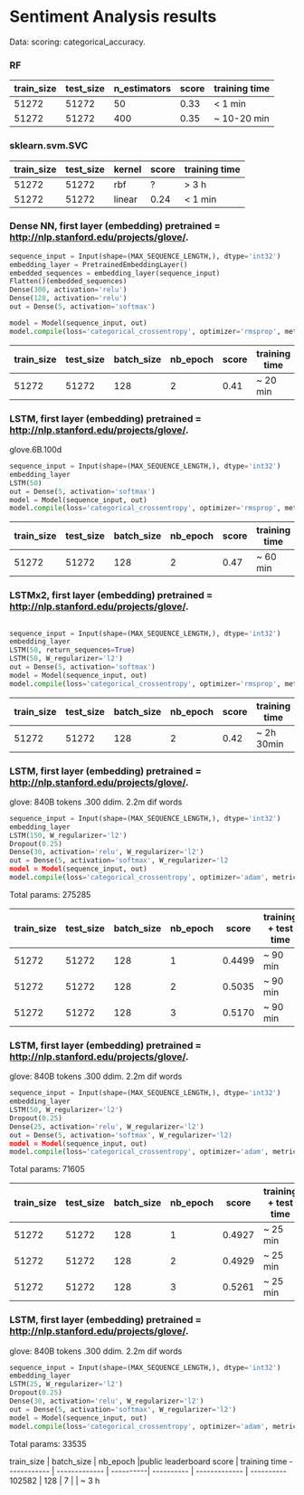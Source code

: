 # Sentiment Analysis results
Data: scoring: categorical_accuracy.
### RF


train_size | test_size | n_estimators |score | training time
------------ | ------------- | ---------- | ------------- | ----------
51272 | 51272 | 50 | 0.33 | < 1 min
51272 | 51272 | 400 | 0.35 | ~ 10-20 min

### sklearn.svm.SVC


train_size | test_size | kernel |score | training time
------------ | ------------- | ---------- | ------------- | ----------
51272 | 51272 | rbf | ? | > 3 h
51272 | 51272 | linear | 0.24 | < 1 min 


### Dense NN, first layer (embedding) pretrained = http://nlp.stanford.edu/projects/glove/.
```python
sequence_input = Input(shape=(MAX_SEQUENCE_LENGTH,), dtype='int32')
embedding_layer = PretrainedEmbeddingLayer()
embedded_sequences = embedding_layer(sequence_input)
Flatten()(embedded_sequences)
Dense(300, activation='relu')
Dense(128, activation='relu')
out = Dense(5, activation='softmax')

model = Model(sequence_input, out)
model.compile(loss='categorical_crossentropy', optimizer='rmsprop', metrics=['acc'])
```

train_size | test_size | batch_size |nb_epoch |score | training time
------------ | ------------- | ----------| ---------- | ------------- | ----------
51272 | 51272 | 128 | 2 | 0.41 | ~ 20 min

### LSTM, first layer (embedding) pretrained = http://nlp.stanford.edu/projects/glove/. 

glove.6B.100d


```python
sequence_input = Input(shape=(MAX_SEQUENCE_LENGTH,), dtype='int32')
embedding_layer
LSTM(50)
out = Dense(5, activation='softmax')
model = Model(sequence_input, out)
model.compile(loss='categorical_crossentropy', optimizer='rmsprop', metrics=['acc'])
```

train_size | test_size | batch_size |nb_epoch |score | training time
------------ | ------------- | ----------| ---------- | ------------- | ----------
51272 | 51272 | 128 | 2 | 0.47 | ~ 60 min


### LSTMx2, first layer (embedding) pretrained = http://nlp.stanford.edu/projects/glove/.
```python

sequence_input = Input(shape=(MAX_SEQUENCE_LENGTH,), dtype='int32')
embedding_layer
LSTM(50, return_sequences=True)
LSTM(50, W_regularizer='l2')
out = Dense(5, activation='softmax')
model = Model(sequence_input, out)
model.compile(loss='categorical_crossentropy', optimizer='rmsprop', metrics=['acc'])
```

train_size | test_size | batch_size |nb_epoch |score | training time
------------ | ------------- | ----------| ---------- | ------------- | ----------
51272 | 51272 | 128 | 2 | 0.42 | ~  2h 30min

### LSTM, first layer (embedding) pretrained = http://nlp.stanford.edu/projects/glove/. 
glove: 840B tokens .300 ddim. 2.2m dif words

```python
sequence_input = Input(shape=(MAX_SEQUENCE_LENGTH,), dtype='int32')
embedding_layer
LSTM(150, W_regularizer='l2')
Dropout(0.25)
Dense(30, activation='relu', W_regularizer='l2')
out = Dense(5, activation='softmax', W_regularizer='l2
model = Model(sequence_input, out)
model.compile(loss='categorical_crossentropy', optimizer='adam', metrics=['acc'])
```
Total params: 275285


train_size | test_size | batch_size | nb_epoch |score | training + test time
------------ | ------------- | ----------| ---------- | ------------- | ----------
51272 | 51272 | 128 | 1 | 0.4499 | ~ 90 min
51272 | 51272 | 128 | 2 | 0.5035 | ~ 90 min
51272 | 51272 | 128 | 3 | 0.5170 | ~ 90 min

### LSTM, first layer (embedding) pretrained = http://nlp.stanford.edu/projects/glove/. 
glove: 840B tokens .300 ddim. 2.2m dif words

```python
sequence_input = Input(shape=(MAX_SEQUENCE_LENGTH,), dtype='int32')
embedding_layer
LSTM(50, W_regularizer='l2')
Dropout(0.25)
Dense(25, activation='relu', W_regularizer='l2')
out = Dense(5, activation='softmax', W_regularizer='l2)
model = Model(sequence_input, out)
model.compile(loss='categorical_crossentropy', optimizer='adam', metrics=['acc'])
```
Total params: 71605


train_size | test_size | batch_size | nb_epoch |score | training + test time
------------ | ------------- | ----------| ---------- | ------------- | ----------
51272 | 51272 | 128 | 1 | 0.4927 | ~ 25 min
51272 | 51272 | 128 | 2 | 0.4929 | ~ 25 min
51272 | 51272 | 128 | 3 | 0.5261 | ~ 25 min

### LSTM, first layer (embedding) pretrained = http://nlp.stanford.edu/projects/glove/. 
glove: 840B tokens .300 ddim. 2.2m dif words

```python
sequence_input = Input(shape=(MAX_SEQUENCE_LENGTH,), dtype='int32')
embedding_layer
LSTM(25, W_regularizer='l2')
Dropout(0.25)
Dense(30, activation='relu', W_regularizer='l2')
out = Dense(5, activation='softmax', W_regularizer='l2')
model = Model(sequence_input, out)
model.compile(loss='categorical_crossentropy', optimizer='adam', metrics=['acc'])
```
Total params: 33535

train_size | batch_size | nb_epoch |public leaderboard score | training time
------------ | ------------- | ----------| ---------- | ------------- | ----------
102582 | 128 | 7 |  | ~ 3 h


